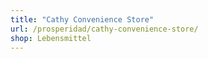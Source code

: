 ```yaml
---
title: "Cathy Convenience Store"
url: /prosperidad/cathy-convenience-store/
shop: Lebensmittel
---
```

